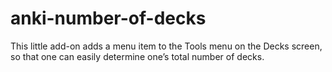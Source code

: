 # anki-number-of-decks

This little add-on adds a menu item to the Tools menu on the Decks screen, so that one can easily determine one’s total number of decks.

